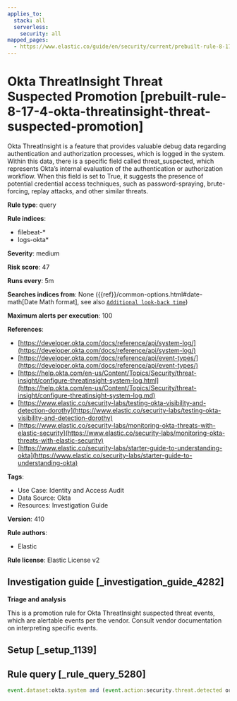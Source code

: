 ```yaml
---
applies_to:
  stack: all
  serverless:
    security: all
mapped_pages:
  - https://www.elastic.co/guide/en/security/current/prebuilt-rule-8-17-4-okta-threatinsight-threat-suspected-promotion.html
---
```


# Okta ThreatInsight Threat Suspected Promotion [prebuilt-rule-8-17-4-okta-threatinsight-threat-suspected-promotion]

Okta ThreatInsight is a feature that provides valuable debug data regarding authentication and authorization processes, which is logged in the system. Within this data, there is a specific field called threat_suspected, which represents Okta’s internal evaluation of the authentication or authorization workflow. When this field is set to True, it suggests the presence of potential credential access techniques, such as password-spraying, brute-forcing, replay attacks, and other similar threats.

**Rule type**: query

**Rule indices**:

* filebeat-*
* logs-okta*

**Severity**: medium

**Risk score**: 47

**Runs every**: 5m

**Searches indices from**: None ({{ref}}/common-options.html#date-math[Date Math format], see also [`Additional look-back time`](docs-content://solutions/security/detect-and-alert/create-detection-rule.md#rule-schedule))

**Maximum alerts per execution**: 100

**References**:

* [https://developer.okta.com/docs/reference/api/system-log/](https://developer.okta.com/docs/reference/api/system-log/)
* [https://developer.okta.com/docs/reference/api/event-types/](https://developer.okta.com/docs/reference/api/event-types/)
* [https://help.okta.com/en-us/Content/Topics/Security/threat-insight/configure-threatinsight-system-log.html](https://help.okta.com/en-us/Content/Topics/Security/threat-insight/configure-threatinsight-system-log.md)
* [https://www.elastic.co/security-labs/testing-okta-visibility-and-detection-dorothy](https://www.elastic.co/security-labs/testing-okta-visibility-and-detection-dorothy)
* [https://www.elastic.co/security-labs/monitoring-okta-threats-with-elastic-security](https://www.elastic.co/security-labs/monitoring-okta-threats-with-elastic-security)
* [https://www.elastic.co/security-labs/starter-guide-to-understanding-okta](https://www.elastic.co/security-labs/starter-guide-to-understanding-okta)

**Tags**:

* Use Case: Identity and Access Audit
* Data Source: Okta
* Resources: Investigation Guide

**Version**: 410

**Rule authors**:

* Elastic

**Rule license**: Elastic License v2

## Investigation guide [_investigation_guide_4282]

**Triage and analysis**

This is a promotion rule for Okta ThreatInsight suspected threat events, which are alertable events per the vendor. Consult vendor documentation on interpreting specific events.


## Setup [_setup_1139]



## Rule query [_rule_query_5280]

```js
event.dataset:okta.system and (event.action:security.threat.detected or okta.debug_context.debug_data.threat_suspected: true)
```


